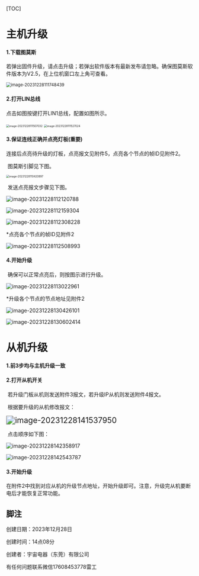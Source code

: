 [TOC]



# 主机升级

#### 1.下载图莫斯

   若弹出固件升级，请点击升级；若弹出软件版本有最新发布请忽略。确保图莫斯软件版本为V2.5，在上位机窗口左上角可查看。

<img src="C:\Users\磊\AppData\Roaming\Typora\typora-user-images\image-20231228111748439.png" alt="image-20231228111748439" style="zoom:80%;" />

#### 2.打开LIN总线

点击如图按键打开LIN1总线，配置如图所示。

<img src="C:\Users\磊\AppData\Roaming\Typora\typora-user-images\image-20231228111507032.png" alt="image-20231228111507032" style="zoom:50%;" />

<img src="C:\Users\磊\AppData\Roaming\Typora\typora-user-images\image-20231228111527024.png" alt="image-20231228111527024" style="zoom: 50%;" />

#### 3.保证连线正确并点亮灯板(重要)

​    连接后点亮待升级的灯板，点亮报文见附件5，点亮各个节点的帧ID见附件2。

​    图莫斯引脚见下图。

<img src="C:\Users\磊\AppData\Roaming\Typora\typora-user-images\image-20231228110420897.png" alt="image-20231228110420897" style="zoom:50%;" />

​    发送点亮报文步骤见下图。

![image-20231228112120788](C:\Users\磊\AppData\Roaming\Typora\typora-user-images\image-20231228112120788.png)

![image-20231228112159304](C:\Users\磊\AppData\Roaming\Typora\typora-user-images\image-20231228112159304.png)

![image-20231228112308228](C:\Users\磊\AppData\Roaming\Typora\typora-user-images\image-20231228112308228.png)

*点亮各个节点的帧ID见附件2

![image-20231228112508993](C:\Users\磊\AppData\Roaming\Typora\typora-user-images\image-20231228112508993.png)



#### 4.开始升级

​    确保可以正常点亮后，则按图示进行升级。

![image-20231228113022961](C:\Users\磊\AppData\Roaming\Typora\typora-user-images\image-20231228113022961.png)

*升级各个节点的节点地址见附件2

![image-20231228130426101](C:\Users\磊\AppData\Roaming\Typora\typora-user-images\image-20231228130426101.png)

![image-20231228130602414](C:\Users\磊\AppData\Roaming\Typora\typora-user-images\image-20231228130602414.png)



# 从机升级

#### 1.前3步均与主机升级一致

#### 2.打开从机开关

​    若升级门板从机则发送附件3报文，若升级IP从机则发送附件4报文。

​	根据要升级的从机修改报文：

<img src="C:\Users\磊\AppData\Roaming\Typora\typora-user-images\image-20231228141537950.png" alt="image-20231228141537950" style="zoom:150%;" />

​	点击顺序如下图：

![image-20231228142358917](C:\Users\磊\AppData\Roaming\Typora\typora-user-images\image-20231228142358917.png)

![image-20231228142543787](C:\Users\磊\AppData\Roaming\Typora\typora-user-images\image-20231228142543787.png)

#### 3.开始升级

​    在附件2中找到对应从机的升级节点地址，开始升级即可。注意，升级完从机要断电后才能恢复正常功能。



## 脚注

创建日期：2023年12月28日

创建时间：14点08分

创建者：宇宙电器（东莞）有限公司



有任何问题联系微信17608453778雷工
